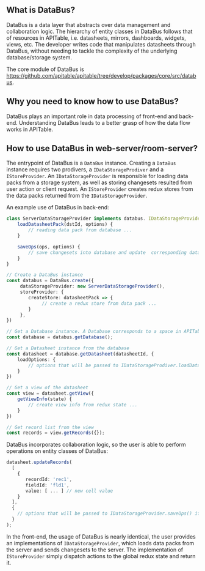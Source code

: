 ## What is DataBus?

DataBus is a data layer that abstracts over data management and collaboration logic. The hierarchy of entity classes in DataBus follows that of resources in APITable, i.e. datasheets, mirrors, dashboards, widgets, views, etc. The developer writes code that manipulates datasheets through DataBus, without needing to tackle the complexity of the underlying database/storage system.

The core module of DataBus is https://github.com/apitable/apitable/tree/develop/packages/core/src/databus.

## Why you need to know how to use DataBus?

DataBus plays an important role in data processing of front-end and  back-end. Understanding DataBus leads to a better grasp of how the data flow works in APITable.

## How to use DataBus in web-server/room-server?

The entrypoint of DataBus is a `DataBus` instance. Creating a `DataBus` instance requires two prodivers, a `IDataStorageProdiver` and a `IStoreProvider`. An `IDataStorageProvider` is responsible for loading data packs from a storage system, as well as storing changesets resulted from user action or client request. An `IStoreProvider` creates redux stores from the data packs returned from the `IDataStorageProvider`.

An example use of DataBus in back-end:
```typescript
class ServerDataStorageProvider implements databus. IDataStorageProvider {
    loadDatasheetPack(dstId, options) {
        // reading data pack from database ...
    }

    saveOps(ops, options) {
        // save changesets into database and update  corresponding datasheet data ...
    }
}

// Create a DataBus instance
const databus = DataBus.create({
     dataStorageProvider: new ServerDataStorageProvider(),
     storeProvider: {
        createStore: datasheetPack => {
             // create a redux store from data pack ...
        }
     },
})

// Get a Database instance. A Database corresponds to a space in APITable.
const database = databus.getDatabase();

// Get a Datasheet instance from the database
const datasheet = database.getDatasheet(datasheetId, {
    loadOptions: {
        // options that will be passed to IDataStorageProdiver.loadDatasheetPack()
    }
})

// Get a view of the datasheet
const view = datasheet.getView({
    getViewInfo(state) {
        // create view info from redux state ...
    }
})

// Get record list from the view
const records = view.getRecords({});
```

DataBus incorporates collaboration logic, so the user is able to perform operations on entity classes of DataBus:

```typescript
datasheet.updateRecords(
  [
    {
       recordId: 'rec1',
       fieldId: 'fld1',
       value: [ ... ] // new cell value
    }
  ],
  {
    // options that will be passed to IDataStorageProvider.saveOps() if the command is executed successfully.
  }
);
```

In the front-end, the usage of DataBus is nearly identical, the user provides an implementations of `IDataStorageProvider`, which loads data packs from the server and sends changesets to the server. The implementation of `IStoreProvider` simply dispatch actions to the global redux state and return it.